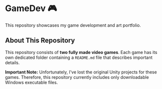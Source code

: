 # GameDev 🎮

This repository showcases my game development and art portfolio.

## About This Repository

This repository consists of **two fully made video games**. Each game has its own dedicated folder containing a `README.md` file that describes important details.

**Important Note:** Unfortunately, I've lost the original Unity projects for these games. Therefore, this repository currently includes only downloadable Windows executable files.

